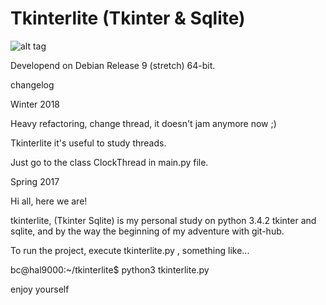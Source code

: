 # Tkinterlite (Tkinter & Sqlite)

![alt tag](https://user-images.githubusercontent.com/5463566/51383458-c41edc80-1b19-11e9-8eaa-ae7ee2303d99.png)

Developend on Debian Release 9 (stretch) 64-bit.

changelog

Winter 2018

Heavy refactoring, change thread, it doesn't jam anymore now ;)

Tkinterlite it's useful to study threads.

Just go to the class ClockThread in main.py file. 

Spring 2017

Hi all, here we are!

tkinterlite, (Tkinter Sqlite) is my personal study on python 3.4.2 tkinter and sqlite, and by the way the beginning of my adventure with git-hub.

To run the project, execute tkinterlite.py , something like...

bc@hal9000:~/tkinterlite$ python3 tkinterlite.py 

enjoy yourself





